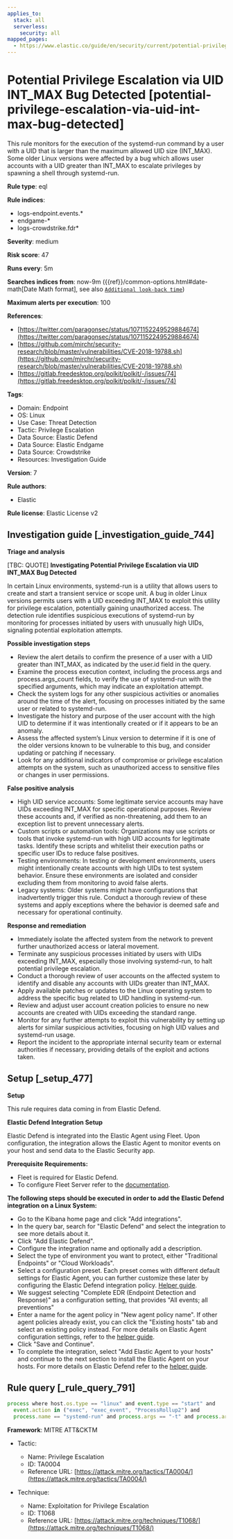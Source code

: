 ```yaml
---
applies_to:
  stack: all
  serverless:
    security: all
mapped_pages:
  - https://www.elastic.co/guide/en/security/current/potential-privilege-escalation-via-uid-int-max-bug-detected.html
---
```


# Potential Privilege Escalation via UID INT_MAX Bug Detected [potential-privilege-escalation-via-uid-int-max-bug-detected]

This rule monitors for the execution of the systemd-run command by a user with a UID that is larger than the maximum allowed UID size (INT_MAX). Some older Linux versions were affected by a bug which allows user accounts with a UID greater than INT_MAX to escalate privileges by spawning a shell through systemd-run.

**Rule type**: eql

**Rule indices**:

* logs-endpoint.events.*
* endgame-*
* logs-crowdstrike.fdr*

**Severity**: medium

**Risk score**: 47

**Runs every**: 5m

**Searches indices from**: now-9m ({{ref}}/common-options.html#date-math[Date Math format], see also [`Additional look-back time`](docs-content://solutions/security/detect-and-alert/create-detection-rule.md#rule-schedule))

**Maximum alerts per execution**: 100

**References**:

* [https://twitter.com/paragonsec/status/1071152249529884674](https://twitter.com/paragonsec/status/1071152249529884674)
* [https://github.com/mirchr/security-research/blob/master/vulnerabilities/CVE-2018-19788.sh](https://github.com/mirchr/security-research/blob/master/vulnerabilities/CVE-2018-19788.sh)
* [https://gitlab.freedesktop.org/polkit/polkit/-/issues/74](https://gitlab.freedesktop.org/polkit/polkit/-/issues/74)

**Tags**:

* Domain: Endpoint
* OS: Linux
* Use Case: Threat Detection
* Tactic: Privilege Escalation
* Data Source: Elastic Defend
* Data Source: Elastic Endgame
* Data Source: Crowdstrike
* Resources: Investigation Guide

**Version**: 7

**Rule authors**:

* Elastic

**Rule license**: Elastic License v2

## Investigation guide [_investigation_guide_744]

**Triage and analysis**

[TBC: QUOTE]
**Investigating Potential Privilege Escalation via UID INT_MAX Bug Detected**

In certain Linux environments, systemd-run is a utility that allows users to create and start a transient service or scope unit. A bug in older Linux versions permits users with a UID exceeding INT_MAX to exploit this utility for privilege escalation, potentially gaining unauthorized access. The detection rule identifies suspicious executions of systemd-run by monitoring for processes initiated by users with unusually high UIDs, signaling potential exploitation attempts.

**Possible investigation steps**

* Review the alert details to confirm the presence of a user with a UID greater than INT_MAX, as indicated by the user.id field in the query.
* Examine the process execution context, including the process.args and process.args_count fields, to verify the use of systemd-run with the specified arguments, which may indicate an exploitation attempt.
* Check the system logs for any other suspicious activities or anomalies around the time of the alert, focusing on processes initiated by the same user or related to systemd-run.
* Investigate the history and purpose of the user account with the high UID to determine if it was intentionally created or if it appears to be an anomaly.
* Assess the affected system’s Linux version to determine if it is one of the older versions known to be vulnerable to this bug, and consider updating or patching if necessary.
* Look for any additional indicators of compromise or privilege escalation attempts on the system, such as unauthorized access to sensitive files or changes in user permissions.

**False positive analysis**

* High UID service accounts: Some legitimate service accounts may have UIDs exceeding INT_MAX for specific operational purposes. Review these accounts and, if verified as non-threatening, add them to an exception list to prevent unnecessary alerts.
* Custom scripts or automation tools: Organizations may use scripts or tools that invoke systemd-run with high UID accounts for legitimate tasks. Identify these scripts and whitelist their execution paths or specific user IDs to reduce false positives.
* Testing environments: In testing or development environments, users might intentionally create accounts with high UIDs to test system behavior. Ensure these environments are isolated and consider excluding them from monitoring to avoid false alerts.
* Legacy systems: Older systems might have configurations that inadvertently trigger this rule. Conduct a thorough review of these systems and apply exceptions where the behavior is deemed safe and necessary for operational continuity.

**Response and remediation**

* Immediately isolate the affected system from the network to prevent further unauthorized access or lateral movement.
* Terminate any suspicious processes initiated by users with UIDs exceeding INT_MAX, especially those involving systemd-run, to halt potential privilege escalation.
* Conduct a thorough review of user accounts on the affected system to identify and disable any accounts with UIDs greater than INT_MAX.
* Apply available patches or updates to the Linux operating system to address the specific bug related to UID handling in systemd-run.
* Review and adjust user account creation policies to ensure no new accounts are created with UIDs exceeding the standard range.
* Monitor for any further attempts to exploit this vulnerability by setting up alerts for similar suspicious activities, focusing on high UID values and systemd-run usage.
* Report the incident to the appropriate internal security team or external authorities if necessary, providing details of the exploit and actions taken.


## Setup [_setup_477]

**Setup**

This rule requires data coming in from Elastic Defend.

**Elastic Defend Integration Setup**

Elastic Defend is integrated into the Elastic Agent using Fleet. Upon configuration, the integration allows the Elastic Agent to monitor events on your host and send data to the Elastic Security app.

**Prerequisite Requirements:**

* Fleet is required for Elastic Defend.
* To configure Fleet Server refer to the [documentation](docs-content://reference/ingestion-tools/fleet/fleet-server.md).

**The following steps should be executed in order to add the Elastic Defend integration on a Linux System:**

* Go to the Kibana home page and click "Add integrations".
* In the query bar, search for "Elastic Defend" and select the integration to see more details about it.
* Click "Add Elastic Defend".
* Configure the integration name and optionally add a description.
* Select the type of environment you want to protect, either "Traditional Endpoints" or "Cloud Workloads".
* Select a configuration preset. Each preset comes with different default settings for Elastic Agent, you can further customize these later by configuring the Elastic Defend integration policy. [Helper guide](docs-content://solutions/security/configure-elastic-defend/configure-an-integration-policy-for-elastic-defend.md).
* We suggest selecting "Complete EDR (Endpoint Detection and Response)" as a configuration setting, that provides "All events; all preventions"
* Enter a name for the agent policy in "New agent policy name". If other agent policies already exist, you can click the "Existing hosts" tab and select an existing policy instead. For more details on Elastic Agent configuration settings, refer to the [helper guide](docs-content://reference/ingestion-tools/fleet/agent-policy.md).
* Click "Save and Continue".
* To complete the integration, select "Add Elastic Agent to your hosts" and continue to the next section to install the Elastic Agent on your hosts. For more details on Elastic Defend refer to the [helper guide](docs-content://solutions/security/configure-elastic-defend/install-elastic-defend.md).


## Rule query [_rule_query_791]

```js
process where host.os.type == "linux" and event.type == "start" and
  event.action in ("exec", "exec_event", "ProcessRollup2") and
  process.name == "systemd-run" and process.args == "-t" and process.args_count >= 3 and user.id >= "1000000000"
```

**Framework**: MITRE ATT&CKTM

* Tactic:

    * Name: Privilege Escalation
    * ID: TA0004
    * Reference URL: [https://attack.mitre.org/tactics/TA0004/](https://attack.mitre.org/tactics/TA0004/)

* Technique:

    * Name: Exploitation for Privilege Escalation
    * ID: T1068
    * Reference URL: [https://attack.mitre.org/techniques/T1068/](https://attack.mitre.org/techniques/T1068/)



